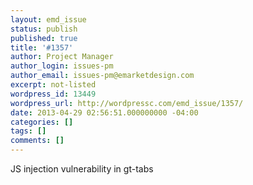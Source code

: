 ```yaml
---
layout: emd_issue
status: publish
published: true
title: '#1357'
author: Project Manager
author_login: issues-pm
author_email: issues-pm@emarketdesign.com
excerpt: not-listed
wordpress_id: 13449
wordpress_url: http://wordpressc.com/emd_issue/1357/
date: 2013-04-29 02:56:51.000000000 -04:00
categories: []
tags: []
comments: []
---
```

JS injection vulnerability in gt-tabs
